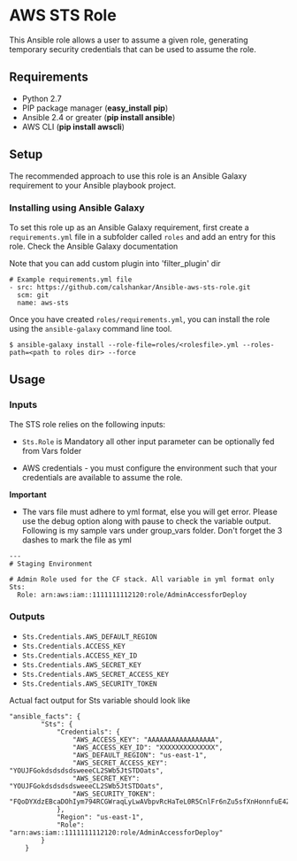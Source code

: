 # AWS STS Role

This Ansible role allows a user to assume a given role, generating temporary security credentials that can be used to assume the role.

## Requirements

- Python 2.7
- PIP package manager (**easy_install pip**)
- Ansible 2.4 or greater (**pip install ansible**)
- AWS CLI (**pip install awscli**)

## Setup

The recommended approach to use this role is an Ansible Galaxy requirement to your Ansible playbook project.

### Installing using Ansible Galaxy

To set this role up as an Ansible Galaxy requirement, first create a `requirements.yml` file in a subfolder called `roles` and add an entry for this role.  Check the Ansible Galaxy documentation

Note that you can add custom plugin into 'filter_plugin' dir

```
# Example requirements.yml file
- src: https://github.com/calshankar/Ansible-aws-sts-role.git
  scm: git
  name: aws-sts
```

Once you have created `roles/requirements.yml`, you can install the role using the `ansible-galaxy` command line tool.

```
$ ansible-galaxy install --role-file=roles/<rolesfile>.yml --roles-path=<path to roles dir> --force
```
## Usage

### Inputs

The STS role relies on the following inputs:

- `Sts.Role` is Mandatory all other input parameter can be optionally fed from Vars folder

- AWS credentials - you must configure the environment such that your credentials are available to assume the role.

**Important**

- The vars file must adhere to yml format, else you will get error. Please use the debug        option along with pause to check the variable output. Following is my sample vars under       group_vars folder. Don't forget the 3 dashes to mark the file as yml

```
---
# Staging Environment

# Admin Role used for the CF stack. All variable in yml format only
Sts:
  Role: arn:aws:iam::1111111112120:role/AdminAccessforDeploy
```

### Outputs

- `Sts.Credentials.AWS_DEFAULT_REGION`
- `Sts.Credentials.ACCESS_KEY`
- `Sts.Credentials.ACCESS_KEY_ID`
- `Sts.Credentials.AWS_SECRET_KEY`
- `Sts.Credentials.AWS_SECRET_ACCESS_KEY`
- `Sts.Credentials.AWS_SECURITY_TOKEN`

Actual fact output for Sts variable should look like

```
"ansible_facts": {
        "Sts": {
            "Credentials": {
                "AWS_ACCESS_KEY": "AAAAAAAAAAAAAAAAA", 
                "AWS_ACCESS_KEY_ID": "XXXXXXXXXXXXXX", 
                "AWS_DEFAULT_REGION": "us-east-1", 
                "AWS_SECRET_ACCESS_KEY": "YOUJFGokdsdsdsdsweeeCL2SWb5JtSTDOats", 
                "AWS_SECRET_KEY": "YOUJFGokdsdsdsdsweeeCL2SWb5JtSTDOats", 
                "AWS_SECURITY_TOKEN": "FQoDYXdzEBcaDOhIym794RCGWraqLyLwAVbpvRcHaTeL0R5CnlFr6nZu5sfXnHonnfuE4ZM+rtrtjjkjethNuBir7G5z5qot/XNl/QqLUgNfyuPSjHa1OW3wvB+GXC2tWzWc50Uh6//kSRN1SqbbXGgwBhoMGgz6M5Rp7QTtVmgaic9Ka8YvpXunkbqw6vrFeOSHyk/nS+0F5OlVVA18oj0tDp6K8gu7XZNEK+OV1TuwuH9dCKwPab5Avqc/Q9LeGQ69CC3T1xXL/JaH0QLnQFLNIBGu2oiUBZCdDhCyN5uO1kWUxVJlrLn2IB0FgdKmjrdVv95ewU9oyrT+/UsiZ6QjKQiiO393SBQ=="
            }, 
            "Region": "us-east-1", 
            "Role": "arn:aws:iam::1111111112120:role/AdminAccessforDeploy"
        }
    }
```
